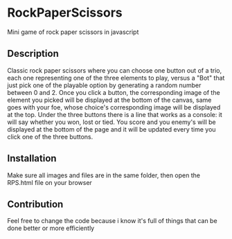 # RockPaperScissors
Mini game of rock paper scissors in javascript 

## Description 
Classic rock paper scissors where you can choose one button out of a trio, each one representing one of the three elements to play, versus a "Bot" that just pick one of the playable option by generating a random number between 0 and 2. Once you click a button, the corresponding image of the element you picked will be displayed at the bottom of the canvas, same goes with your foe, whose choice's corresponding image will be displayed at the top. Under the three buttons there is a line that works as a console: it will say whether you won, lost or tied. You score and you enemy's will be displayed at the bottom of the page and it will be updated every time you click one of the three buttons.

## Installation 
Make sure all images and files are in the same folder, then open the RPS.html file on your browser

## Contribution
Feel free to change the code because i know it's full of things that can be done better or more efficiently
